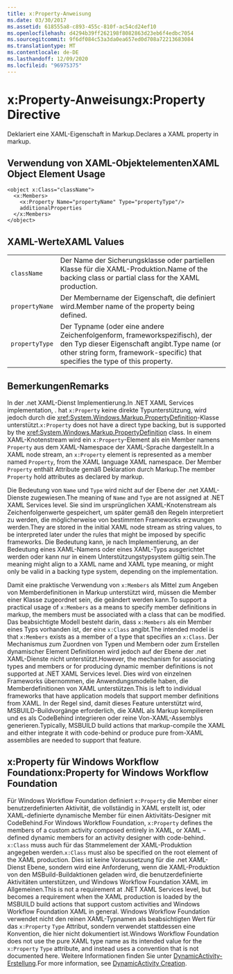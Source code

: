 ```yaml
---
title: x:Property-Anweisung
ms.date: 03/30/2017
ms.assetid: 618555a8-c893-455c-810f-ac54cd24ef10
ms.openlocfilehash: d4294b39ff262198f8082863d23eb6f4edbc7054
ms.sourcegitcommit: 9f6df084c53a3da0ea657ed0d708a72213683084
ms.translationtype: MT
ms.contentlocale: de-DE
ms.lasthandoff: 12/09/2020
ms.locfileid: "96975375"
---
```

# <a name="xproperty-directive"></a><span data-ttu-id="bb32e-102">x:Property-Anweisung</span><span class="sxs-lookup"><span data-stu-id="bb32e-102">x:Property Directive</span></span>

<span data-ttu-id="bb32e-103">Deklariert eine XAML-Eigenschaft in Markup.</span><span class="sxs-lookup"><span data-stu-id="bb32e-103">Declares a XAML property in markup.</span></span>

## <a name="xaml-object-element-usage"></a><span data-ttu-id="bb32e-104">Verwendung von XAML-Objektelementen</span><span class="sxs-lookup"><span data-stu-id="bb32e-104">XAML Object Element Usage</span></span>

```xaml
<object x:Class="className">
  <x:Members>
    <x:Property Name="propertyName" Type="propertyType"/>
    additionalProperties
  </x:Members>
</object>
```

## <a name="xaml-values"></a><span data-ttu-id="bb32e-105">XAML-Werte</span><span class="sxs-lookup"><span data-stu-id="bb32e-105">XAML Values</span></span>

|||
|-|-|
|`className`|<span data-ttu-id="bb32e-106">Der Name der Sicherungsklasse oder partiellen Klasse für die XAML-Produktion.</span><span class="sxs-lookup"><span data-stu-id="bb32e-106">Name of the backing class or partial class for the XAML production.</span></span>|
|`propertyName`|<span data-ttu-id="bb32e-107">Der Membername der Eigenschaft, die definiert wird.</span><span class="sxs-lookup"><span data-stu-id="bb32e-107">Member name of the property being defined.</span></span>|
|`propertyType`|<span data-ttu-id="bb32e-108">Der Typname (oder eine andere Zeichenfolgenform, frameworkspezifisch), der den Typ dieser Eigenschaft angibt.</span><span class="sxs-lookup"><span data-stu-id="bb32e-108">Type name (or other string form, framework-specific) that specifies the type of this property.</span></span>|

## <a name="remarks"></a><span data-ttu-id="bb32e-109">Bemerkungen</span><span class="sxs-lookup"><span data-stu-id="bb32e-109">Remarks</span></span>

<span data-ttu-id="bb32e-110">In der .net XAML-Dienst Implementierung.</span><span class="sxs-lookup"><span data-stu-id="bb32e-110">In .NET XAML Services implementation, .</span></span> <span data-ttu-id="bb32e-111">hat `x:Property` keine direkte Typunterstützung, wird jedoch durch die <xref:System.Windows.Markup.PropertyDefinition>-Klasse unterstützt.</span><span class="sxs-lookup"><span data-stu-id="bb32e-111">`x:Property` does not have a direct type backing, but is supported by the <xref:System.Windows.Markup.PropertyDefinition> class.</span></span> <span data-ttu-id="bb32e-112">In einem XAML-Knotenstream wird ein `x:Property`-Element als ein Member namens `Property` aus dem XAML-Namespace der XAML-Sprache dargestellt.</span><span class="sxs-lookup"><span data-stu-id="bb32e-112">In a XAML node stream, an `x:Property` element is represented as a member named `Property`, from the XAML language XAML namespace.</span></span> <span data-ttu-id="bb32e-113">Der Member `Property` enthält Attribute gemäß Deklaration durch Markup.</span><span class="sxs-lookup"><span data-stu-id="bb32e-113">The member `Property` hold attributes as declared by markup.</span></span>

<span data-ttu-id="bb32e-114">Die Bedeutung von `Name` und `Type` wird nicht auf der Ebene der .net XAML-Dienste zugewiesen.</span><span class="sxs-lookup"><span data-stu-id="bb32e-114">The meaning of `Name` and `Type` are not assigned at .NET XAML Services level.</span></span> <span data-ttu-id="bb32e-115">Sie sind im ursprünglichen XAML-Knotenstream als Zeichenfolgenwerte gespeichert, um später gemäß den Regeln interpretiert zu werden, die möglicherweise von bestimmten Frameworks erzwungen werden.</span><span class="sxs-lookup"><span data-stu-id="bb32e-115">They are stored in the initial XAML node stream as string values, to be interpreted later under the rules that might be imposed by specific frameworks.</span></span> <span data-ttu-id="bb32e-116">Die Bedeutung kann, je nach Implementierung, an der Bedeutung eines XAML-Namens oder eines XAML-Typs ausgerichtet werden oder kann nur in einem Unterstützungstypsystem gültig sein.</span><span class="sxs-lookup"><span data-stu-id="bb32e-116">The meaning might align to a XAML name and XAML type meaning, or might only be valid in a backing type system, depending on the implementation.</span></span>

<span data-ttu-id="bb32e-117">Damit eine praktische Verwendung von `x:Members` als Mittel zum Angeben von Memberdefinitionen in Markup unterstützt wird, müssen die Member einer Klasse zugeordnet sein, die geändert werden kann.</span><span class="sxs-lookup"><span data-stu-id="bb32e-117">To support a practical usage of `x:Members` as a means to specify member definitions in markup, the members must be associated with a class that can be modified.</span></span> <span data-ttu-id="bb32e-118">Das beabsichtigte Modell besteht darin, dass `x:Members` als ein Member eines Typs vorhanden ist, der eine `x:Class` angibt.</span><span class="sxs-lookup"><span data-stu-id="bb32e-118">The intended model is that `x:Members` exists as a member of a type that specifies an `x:Class`.</span></span> <span data-ttu-id="bb32e-119">Der Mechanismus zum Zuordnen von Typen und Membern oder zum Erstellen dynamischer Element Definitionen wird jedoch auf der Ebene der .net XAML-Dienste nicht unterstützt.</span><span class="sxs-lookup"><span data-stu-id="bb32e-119">However, the mechanism for associating types and members or for producing dynamic member definitions is not supported at .NET XAML Services level.</span></span> <span data-ttu-id="bb32e-120">Dies wird von einzelnen Frameworks übernommen, die Anwendungsmodelle haben, die Memberdefinitionen von XAML unterstützen.</span><span class="sxs-lookup"><span data-stu-id="bb32e-120">This is left to individual frameworks that have application models that support member definitions from XAML.</span></span> <span data-ttu-id="bb32e-121">In der Regel sind, damit dieses Feature unterstützt wird, MSBUILD-Buildvorgänge erforderlich, die XAML als Markup kompilieren und es als CodeBehind integrieren oder reine Von-XAML-Assemblys generieren.</span><span class="sxs-lookup"><span data-stu-id="bb32e-121">Typically, MSBUILD build actions that markup-compile the XAML and either integrate it with code-behind or produce pure from-XAML assemblies are needed to support that feature.</span></span>

## <a name="xproperty-for-windows-workflow-foundation"></a><span data-ttu-id="bb32e-122">x:Property für Windows Workflow Foundation</span><span class="sxs-lookup"><span data-stu-id="bb32e-122">x:Property for Windows Workflow Foundation</span></span>

<span data-ttu-id="bb32e-123">Für Windows Workflow Foundation definiert `x:Property` die Member einer benutzerdefinierten Aktivität, die vollständig in XAML erstellt ist, oder XAML-definierte dynamische Member für einen Aktivitäts-Designer mit CodeBehind.</span><span class="sxs-lookup"><span data-stu-id="bb32e-123">For Windows Workflow Foundation, `x:Property` defines the members of a custom activity composed entirely in XAML, or XAML –defined dynamic members for an activity designer with code-behind.</span></span> <span data-ttu-id="bb32e-124">`x:Class` muss auch für das Stammelement der XAML-Produktion angegeben werden.</span><span class="sxs-lookup"><span data-stu-id="bb32e-124">`x:Class` must also be specified on the root element of the XAML production.</span></span> <span data-ttu-id="bb32e-125">Dies ist keine Voraussetzung für die .net XAML-Dienst Ebene, sondern wird eine Anforderung, wenn die XAML-Produktion von den MSBuild-Buildaktionen geladen wird, die benutzerdefinierte Aktivitäten unterstützen, und Windows Workflow Foundation XAML im Allgemeinen.</span><span class="sxs-lookup"><span data-stu-id="bb32e-125">This is not a requirement at .NET XAML Services level, but becomes a requirement when the XAML production is loaded by the MSBUILD build actions that support custom activities and Windows Workflow Foundation XAML in general.</span></span> <span data-ttu-id="bb32e-126">Windows Workflow Foundation verwendet nicht den reinen XAML-Typnamen als beabsichtigten Wert für das `x:Property` `Type` Attribut, sondern verwendet stattdessen eine Konvention, die hier nicht dokumentiert ist.</span><span class="sxs-lookup"><span data-stu-id="bb32e-126">Windows Workflow Foundation does not use the pure XAML type name as its intended value for the `x:Property` `Type` attribute, and instead uses a convention that is not documented here.</span></span> <span data-ttu-id="bb32e-127">Weitere Informationen finden Sie unter [DynamicActivity-Erstellung](/previous-versions/dotnet/netframework-4.0/dd807392(v=vs.100)).</span><span class="sxs-lookup"><span data-stu-id="bb32e-127">For more information, see [DynamicActivity Creation](/previous-versions/dotnet/netframework-4.0/dd807392(v=vs.100)).</span></span>
